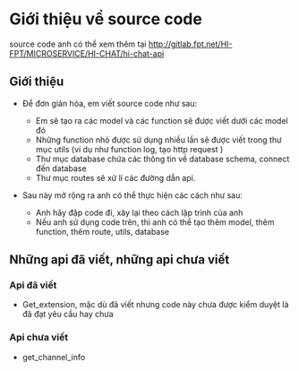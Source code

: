 # Giới thiệu về source code 
source code anh có thể xem thêm tại http://gitlab.fpt.net/HI-FPT/MICROSERVICE/HI-CHAT/hi-chat-api

## Giới thiệu 
* Để đơn giản hóa, em viết source code như sau:
    * Em sẽ tạo ra các model và các function sẽ được viết dưới các model đó
    * Những function nhỏ được sử dụng nhiều lần sẽ được viết trong thư mục utils (ví dụ như function log, tạo http request )
    * Thư mục database chứa các thông tin về database schema, connect đến database
    * Thư mục routes sẽ xử lí các đường dẫn api. 

* Sau này mở rộng ra anh có thể thực hiện các cách như sau:
    * Anh hãy đập code đi, xây lại theo cách lập trình của anh 
    * Nếu anh sử dụng code trên, thì anh có thể tạo thêm model, thêm function, thêm route, utils, database 

## Những api đã viết, những api chưa viết 
### Api đã viết  
* Get_extension, mặc dù đã viết nhưng code này chưa được kiểm duyệt là đã đạt yêu cầu hay chưa 
### Api chưa viết 
* get_channel_info